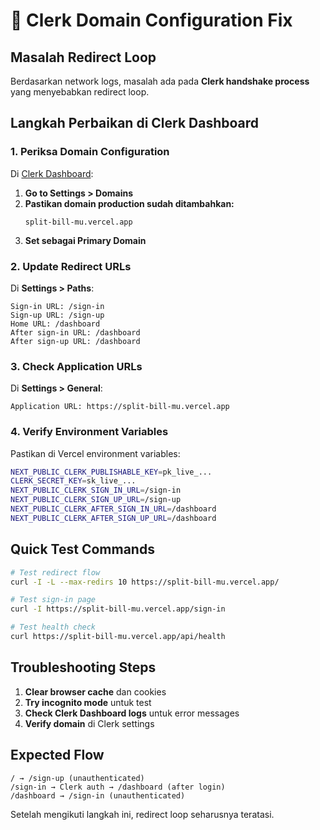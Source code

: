 # 🔧 Clerk Domain Configuration Fix

## Masalah Redirect Loop

Berdasarkan network logs, masalah ada pada **Clerk handshake process** yang menyebabkan redirect loop.

## Langkah Perbaikan di Clerk Dashboard

### 1. **Periksa Domain Configuration**

Di [Clerk Dashboard](https://dashboard.clerk.com/):

1. **Go to Settings > Domains**
2. **Pastikan domain production sudah ditambahkan:**
   ```
   split-bill-mu.vercel.app
   ```
3. **Set sebagai Primary Domain**

### 2. **Update Redirect URLs**

Di **Settings > Paths**:
```
Sign-in URL: /sign-in
Sign-up URL: /sign-up
Home URL: /dashboard
After sign-in URL: /dashboard
After sign-up URL: /dashboard
```

### 3. **Check Application URLs**

Di **Settings > General**:
```
Application URL: https://split-bill-mu.vercel.app
```

### 4. **Verify Environment Variables**

Pastikan di Vercel environment variables:
```bash
NEXT_PUBLIC_CLERK_PUBLISHABLE_KEY=pk_live_...
CLERK_SECRET_KEY=sk_live_...
NEXT_PUBLIC_CLERK_SIGN_IN_URL=/sign-in
NEXT_PUBLIC_CLERK_SIGN_UP_URL=/sign-up
NEXT_PUBLIC_CLERK_AFTER_SIGN_IN_URL=/dashboard
NEXT_PUBLIC_CLERK_AFTER_SIGN_UP_URL=/dashboard
```

## Quick Test Commands

```bash
# Test redirect flow
curl -I -L --max-redirs 10 https://split-bill-mu.vercel.app/

# Test sign-in page
curl -I https://split-bill-mu.vercel.app/sign-in

# Test health check
curl https://split-bill-mu.vercel.app/api/health
```

## Troubleshooting Steps

1. **Clear browser cache** dan cookies
2. **Try incognito mode** untuk test
3. **Check Clerk Dashboard logs** untuk error messages
4. **Verify domain** di Clerk settings

## Expected Flow

```
/ → /sign-up (unauthenticated)
/sign-in → Clerk auth → /dashboard (after login)
/dashboard → /sign-in (unauthenticated)
```

Setelah mengikuti langkah ini, redirect loop seharusnya teratasi.